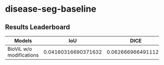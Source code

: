 # disease-seg-baseline

## Results Leaderboard

| Models   | IoU   | DICE |
| -------- | ----- | ---- |
| BioViL w/o modifications | 0.04160316690371632 | 0.06266696649111267 |
